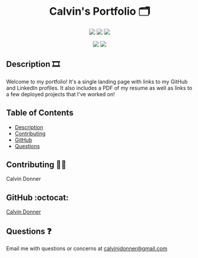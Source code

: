 <h1 align='center'> Calvin's Portfolio 🗂️</h1>
  
<p align='center'>
  <img src='https://img.shields.io/github/languages/top/calvinjdonner/calvinjdonner.github.io' />
  <img src='https://img.shields.io/github/repo-size/calvinjdonner/calvinjdonner.github.io' />
  <img src='https://img.shields.io/github/last-commit/calvinjdonner/calvinjdonner.github.io' />
</p>

<p align='center'>
    <img src='https://img.shields.io/badge/-html.js-teal' />
    <img src='https://img.shields.io/badge/-css-yellow' />
</p>
     
  ## Description 🎞️
   Welcome to my portfolio! It's a single landing page with links to my GitHub and LinkedIn profiles. It also includes a PDF of my resume as well as links to a few deployed projects that I've worked on!

  ## Table of Contents
  - [Description](#description)
  - [Contributing](#contributing)
  - [GitHub](#github)
  - [Questions](#questions)

 
  ## Contributing 👨‍💻
  Calvin Donner

  ## GitHub :octocat:
  [Calvin Donner](https://github.com/calvinjdonner)

  ## Questions ❓
  Email me with questions or concerns at calvinjdonner@gmail.com
  <br />
 